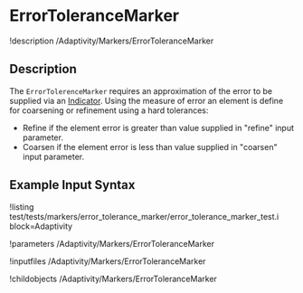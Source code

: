 
# ErrorToleranceMarker
!description /Adaptivity/Markers/ErrorToleranceMarker

## Description
The `ErrorTolerenceMarker` requires an approximation of
the error to be supplied via an
[Indicator](/Indicators/index.md). Using the measure of error an
element is define for coarsening or refinement using a hard tolerances:

* Refine if the element error is greater than value supplied in "refine" input parameter.
* Coarsen if the element error is less than value supplied in "coarsen" input parameter.

## Example Input Syntax
!listing test/tests/markers/error_tolerance_marker/error_tolerance_marker_test.i block=Adaptivity

!parameters /Adaptivity/Markers/ErrorToleranceMarker

!inputfiles /Adaptivity/Markers/ErrorToleranceMarker

!childobjects /Adaptivity/Markers/ErrorToleranceMarker
